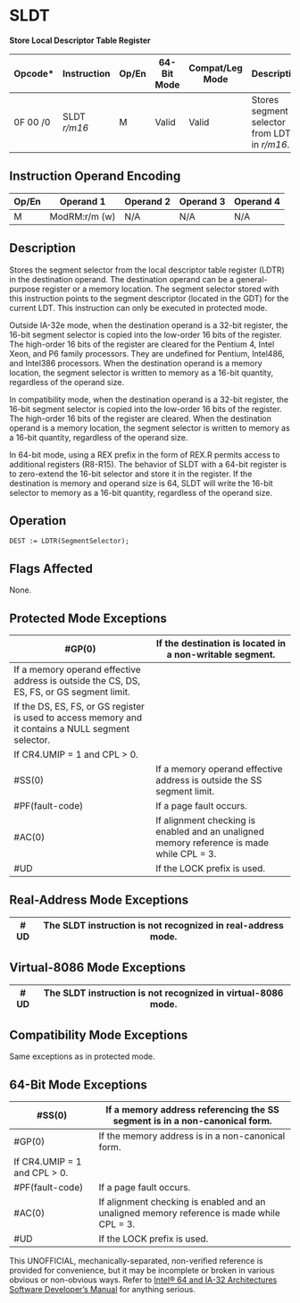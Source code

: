 # SLDT

**Store Local Descriptor Table Register**

| Opcode\* | Instruction  | Op/En | 64-Bit Mode | Compat/Leg Mode | Description                                   |
| -------- | ------------ | ----- | ----------- | --------------- | --------------------------------------------- |
| 0F 00 /0 | SLDT _r/m16_ | M     | Valid       | Valid           | Stores segment selector from LDTR in _r/m16_. |

## Instruction Operand Encoding

| Op/En | Operand 1     | Operand 2 | Operand 3 | Operand 4 |
| ----- | ------------- | --------- | --------- | --------- |
| M     | ModRM:r/m (w) | N/A       | N/A       | N/A       |

## Description

Stores the segment selector from the local descriptor table register (LDTR) in the destination operand. The destination operand can be a general-purpose register or a memory location. The segment selector stored with this instruction points to the segment descriptor (located in the GDT) for the current LDT. This instruction can only be executed in protected mode.

Outside IA-32e mode, when the destination operand is a 32-bit register, the 16-bit segment selector is copied into the low-order 16 bits of the register. The high-order 16 bits of the register are cleared for the Pentium 4, Intel Xeon, and P6 family processors. They are undefined for Pentium, Intel486, and Intel386 processors. When the destination operand is a memory location, the segment selector is written to memory as a 16-bit quantity, regardless of the operand size.

In compatibility mode, when the destination operand is a 32-bit register, the 16-bit segment selector is copied into the low-order 16 bits of the register. The high-order 16 bits of the register are cleared. When the destination operand is a memory location, the segment selector is written to memory as a 16-bit quantity, regardless of the operand size.

In 64-bit mode, using a REX prefix in the form of REX.R permits access to additional registers (R8-R15). The behavior of SLDT with a 64-bit register is to zero-extend the 16-bit selector and store it in the register. If the destination is memory and operand size is 64, SLDT will write the 16-bit selector to memory as a 16-bit quantity, regardless of the operand size.

## Operation

```
DEST := LDTR(SegmentSelector);

```

## Flags Affected

None.

## Protected Mode Exceptions

| \#​​​​GP(0)                                                                                         | If the destination is located in a non-writable segment.                                  |
| --------------------------------------------------------------------------------------------------- | ----------------------------------------------------------------------------------------- |
| If a memory operand effective address is outside the CS, DS, ES, FS, or GS segment limit.           |
| If the DS, ES, FS, or GS register is used to access memory and it contains a NULL segment selector. |
| If CR4.UMIP = 1 and CPL > 0.                                                                        |
| \#​​​​​SS(0)                                                                                        | If a memory operand effective address is outside the SS segment limit.                    |
| \#​PF(fault-code)                                                                                   | If a page fault occurs.                                                                   |
| \#​AC(0)                                                                                            | If alignment checking is enabled and an unaligned memory reference is made while CPL = 3. |
| #​​​UD                                                                                              | If the LOCK prefix is used.                                                               |

## Real-Address Mode Exceptions

| #​​​UD | The SLDT instruction is not recognized in real-address mode. |
| ------ | ------------------------------------------------------------ |

## Virtual-8086 Mode Exceptions

| #​​​UD | The SLDT instruction is not recognized in virtual-8086 mode. |
| ------ | ------------------------------------------------------------ |

## Compatibility Mode Exceptions

Same exceptions as in protected mode.

## 64-Bit Mode Exceptions

| \#​​​​​SS(0)                 | If a memory address referencing the SS segment is in a non-canonical form.                |
| ---------------------------- | ----------------------------------------------------------------------------------------- |
| \#​​​​GP(0)                  | If the memory address is in a non-canonical form.                                         |
| If CR4.UMIP = 1 and CPL > 0. |
| \#​PF(fault-code)            | If a page fault occurs.                                                                   |
| \#​AC(0)                     | If alignment checking is enabled and an unaligned memory reference is made while CPL = 3. |
| #​​​UD                       | If the LOCK prefix is used.                                                               |

This UNOFFICIAL, mechanically-separated, non-verified reference is provided for convenience, but it may be
incomplete or broken in various obvious or non-obvious
ways. Refer to [Intel® 64 and IA-32 Architectures Software Developer’s Manual](https://software.intel.com/en-us/download/intel-64-and-ia-32-architectures-sdm-combined-volumes-1-2a-2b-2c-2d-3a-3b-3c-3d-and-4) for anything serious.
